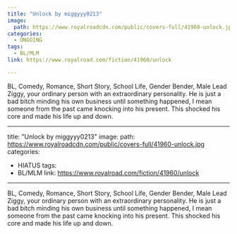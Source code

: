 ```yaml
---
title: "Unlock by miggyyy0213"
image:
  path: https://www.royalroadcdn.com/public/covers-full/41960-unlock.jpg
categories:
  - ONGOING
tags:
  - BL/MLM
link: https://www.royalroad.com/fiction/41960/unlock

---
```

BL, Comedy, Romance, Short Story, School Life, Gender Bender, Male Lead
Ziggy, your ordinary person with an extraordinary personality. He is just a bad bitch minding his own business until something happened, I mean someone from the past came knocking into his present. This shocked his core and made his life up and down.

---
title: "Unlock by miggyyy0213"
image:
  path: https://www.royalroadcdn.com/public/covers-full/41960-unlock.jpg
categories:
  - HIATUS
tags:
  - BL/MLM
link: https://www.royalroad.com/fiction/41960/unlock

---
BL, Comedy, Romance, Short Story, School Life, Gender Bender, Male Lead
Ziggy, your ordinary person with an extraordinary personality. He is just a bad bitch minding his own business until something happened, I mean someone from the past came knocking into his present. This shocked his core and made his life up and down.

